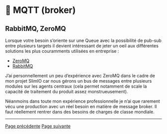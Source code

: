 # 📡 MQTT (broker)

## RabbitMQ, ZeroMQ

Lorsque votre besoin s’oriente sur une Queue avec la possibilité de pub-sub entre plusieurs targets il devient intéressant de jeter un oeil aux différentes solutions les plus couramments utilisées en entreprise :

- [ZeroMQ](https://zeromq.org/)
- [RabbitMQ](https://www.rabbitmq.com/)

J’ai personnellement un peu d’expérience avec ZeroMQ dans le cadre de mon projet SlimIO car nous gérons un bus de messages entre plusieurs modules sur les agents centraux (cela permet notamment de scale la capacité de traitement du produit assez monstrueusement).

Néanmoins dans toute mon expérience professionnelle je n’ai que rarement vécu une production avec un réel besoin en matière de message broker. Il faut réellement rentrer dans des besoins de charges de classe mondiale.


---
[Page précédente](./redis.md)
[Page suivante](./autres.md)